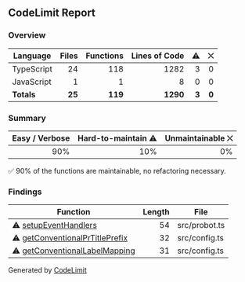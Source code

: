 ## CodeLimit Report

### Overview
| **Language** | **Files** | **Functions** | **Lines of Code** | **⚠** | **⛌** |
| --- | ---: | ---: | ---: | ---: | ---: |
| TypeScript | 24 | 118 | 1282 | 3 | 0 |
| JavaScript | 1 | 1 | 8 | 0 | 0 |
| **Totals** | **25** | **119** | **1290** | **3** | **0** |

### Summary
| **Easy / Verbose** | **Hard-to-maintain ⚠** | **Unmaintainable ⛌** |
| ---: | ---: | ---: |
| 90% | 10% | 0% |

✅ 90% of the functions are maintainable, no refactoring necessary.

### Findings
| **Function** | **Length** | **File** |
| --- | ---: | --- |
| ⚠ [setupEventHandlers](https://github.com/robvanderleek/create-issue-branch/blob/main/src/probot.ts#L33-L86) | 54 | src/probot.ts |
| ⚠ [getConventionalPrTitlePrefix](https://github.com/robvanderleek/create-issue-branch/blob/main/src/config.ts#L135-L166) | 32 | src/config.ts |
| ⚠ [getConventionalLabelMapping](https://github.com/robvanderleek/create-issue-branch/blob/main/src/config.ts#L172-L202) | 31 | src/config.ts |

Generated by [CodeLimit](https://getcodelimit.github.io)
